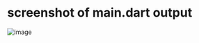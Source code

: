 # screenshot of main.dart output

![image](https://user-images.githubusercontent.com/116554878/219283997-8ff65267-4abd-4262-bb51-dddb809549d4.png)

